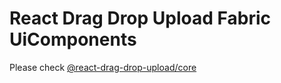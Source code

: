 # React Drag Drop Upload Fabric UiComponents
Please check [@react-drag-drop-upload/core](https://github.com/hrtemel/react-drag-drop-upload#readme)